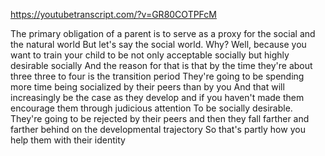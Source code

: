 https://youtubetranscript.com/?v=GR80COTPFcM

 The primary obligation of a parent is to serve as a proxy for the social and the natural world But let's say the social world. Why? Well, because you want to train your child to be not only acceptable socially but highly desirable socially And the reason for that is that by the time they're about three three to four is the transition period They're going to be spending more time being socialized by their peers than by you And that will increasingly be the case as they develop and if you haven't made them encourage them through judicious attention To be socially desirable. They're going to be rejected by their peers and then they fall farther and farther behind on the developmental trajectory So that's partly how you help them with their identity